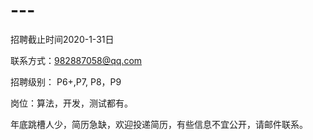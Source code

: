 # ---
招聘截止时间2020-1-31日

联系方式：982887058@qq.com

招聘级别：
P6+,P7, P8，P9

岗位：算法，开发，测试都有。

年底跳槽人少，简历急缺，欢迎投递简历，有些信息不宜公开，请邮件联系。
